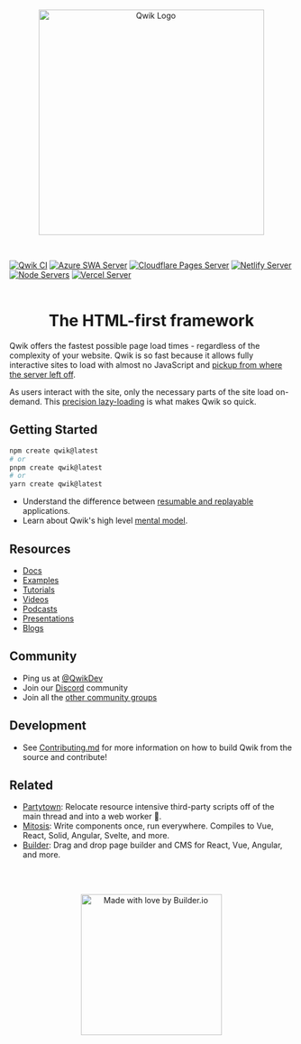 <br>
<p align="center">
  <img alt="Qwik Logo" width="400" src="https://raw.githubusercontent.com/BuilderIO/qwik/main/.github/assets/qwik-logo.svg" />
</p>
<br>

[![Qwik CI](https://github.com/BuilderIO/qwik/actions/workflows/ci.yml/badge.svg?event=push)](https://github.com/BuilderIO/qwik/actions/workflows/ci.yml)
[![Azure SWA Server](https://github.com/BuilderIO/qwik-city-e2e/actions/workflows/azure.yml/badge.svg)](https://github.com/BuilderIO/qwik-city-e2e/actions/workflows/azure.yml)
[![Cloudflare Pages Server](https://github.com/BuilderIO/qwik-city-e2e/actions/workflows/cloudflare.yml/badge.svg)](https://github.com/BuilderIO/qwik-city-e2e/actions/workflows/cloudflare.yml)
[![Netlify Server](https://github.com/BuilderIO/qwik-city-e2e/actions/workflows/netlify.yml/badge.svg)](https://github.com/BuilderIO/qwik-city-e2e/actions/workflows/netlify.yml)
[![Node Servers](https://github.com/BuilderIO/qwik-city-e2e/actions/workflows/node.yml/badge.svg)](https://github.com/BuilderIO/qwik-city-e2e/actions/workflows/node.yml)
[![Vercel Server](https://github.com/BuilderIO/qwik-city-e2e/actions/workflows/vercel.yml/badge.svg)](https://github.com/BuilderIO/qwik-city-e2e/actions/workflows/vercel.yml)
<br>
<br>

<h1 align="center">The HTML-first framework</h1>

Qwik offers the fastest possible page load times - regardless of the complexity of your website. Qwik is so fast because it allows fully interactive sites to load with almost no JavaScript and [pickup from where the server left off](https://qwik.builder.io/docs/concepts/resumable/).

As users interact with the site, only the necessary parts of the site load on-demand. This [precision lazy-loading](https://qwik.builder.io/docs/concepts/progressive/) is what makes Qwik so quick.

## Getting Started

```sh
npm create qwik@latest
# or
pnpm create qwik@latest
# or
yarn create qwik@latest
```

- Understand the difference between [resumable and replayable](https://qwik.builder.io/docs/concepts/resumable/) applications.
- Learn about Qwik's high level [mental model](https://qwik.builder.io/docs/think-qwik/).

## Resources

- [Docs](https://qwik.builder.io/)
- [Examples](https://qwik.builder.io/examples/introduction/hello-world/)
- [Tutorials](https://qwik.builder.io/tutorial/welcome/overview/)
- [Videos](https://qwik.builder.io/media/#videos)
- [Podcasts](https://qwik.builder.io/media/#podcasts)
- [Presentations](https://qwik.builder.io/media/#presentations)
- [Blogs](https://qwik.builder.io/media/#blogs)

## Community

- Ping us at [@QwikDev](https://twitter.com/QwikDev)
- Join our [Discord](https://qwik.builder.io/chat) community
- Join all the [other community groups](https://qwikcommunity.com)

## Development

- See [Contributing.md](https://github.com/BuilderIO/qwik/blob/main/CONTRIBUTING.md) for more information on how to build Qwik from the source and contribute!

## Related

- [Partytown](https://partytown.builder.io/): Relocate resource intensive third-party scripts off of the main thread and into a web worker 🎉.
- [Mitosis](https://github.com/BuilderIO/mitosis): Write components once, run everywhere. Compiles to Vue, React, Solid, Angular, Svelte, and more.
- [Builder](https://github.com/BuilderIO/builder): Drag and drop page builder and CMS for React, Vue, Angular, and more.


<br>
<br>



<p align="center">
   <a href="https://www.builder.io/m/developers">
      <picture>
         <source media="(prefers-color-scheme: dark)" srcset="https://user-images.githubusercontent.com/844291/230786554-eb225eeb-2f6b-4286-b8c2-535b1131744a.png">
         <img width="250" alt="Made with love by Builder.io" src="https://user-images.githubusercontent.com/844291/230786555-a58479e4-75f3-4222-a6eb-74c5af953eac.png">
       </picture>
   </a>
</p>
